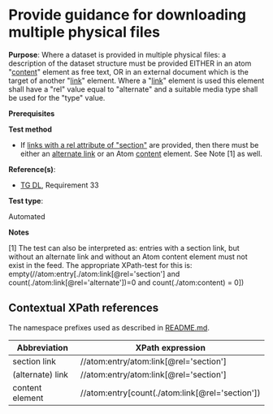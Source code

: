 # Provide guidance for downloading multiple physical files

**Purpose**: Where a dataset is provided in multiple physical files: a description of the dataset structure must be provided EITHER in an atom "[content](#contentelement)" element as free text, OR in an external document which is the target of another "[link](#alternatelink)" element. Where a "[link](#alternatelink)" element is used this element shall have a "rel" value equal to "alternate" and a suitable media type shall be used for the "type" value.

**Prerequisites**

**Test method**

* If [links with a rel attribute of "section"](#sectionlink) are provided, then there must be either an [alternate link](#alternatelink) or an Atom [content](#contentelement) element. See Note [1] as well.

**Reference(s)**:

* [TG DL](http://inspire.ec.europa.eu/id/ats/download-atom/master/atom-pre-defined/README#ref_TG_DL), Requirement 33

**Test type**:

Automated

**Notes**

[1] The test can also be interpreted as: entries with a section link, but without an alternate link and without an Atom content element must not exist in the feed. The appropriate XPath-test for this is: empty(//atom:entry[./atom:link[@rel='section'] and count(./atom:link[@rel='alternate'])=0 and count(./atom:content) = 0])

## Contextual XPath references

The namespace prefixes used as described in [README.md](http://inspire.ec.europa.eu/id/ats/download-atom/master/atom-pre-defined/README#namespaces).

Abbreviation                                               |  XPath expression
---------------------------------------------------------- | -------------------------------------------------------------------------
section link <a name="sectionlink"></a> | //atom:entry/atom:link[@rel='section']
(alternate) link <a name="alternatelink"></a> | //atom:entry/atom:link[@rel='section']
content element <a name="contentelement"></a>| //atom:entry[count(./atom:link[@rel='section'])
